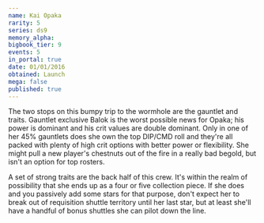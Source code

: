 ```yaml
---
name: Kai Opaka
rarity: 5
series: ds9
memory_alpha:
bigbook_tier: 9
events: 5
in_portal: true
date: 01/01/2016
obtained: Launch
mega: false
published: true
---
```


The two stops on this bumpy trip to the wormhole are the gauntlet and traits. Gauntlet exclusive Balok is the worst possible news for Opaka; his power is dominant and his crit values are double dominant. Only in one of her 45% gauntlets does she own the top DIP/CMD roll and they're all packed with plenty of high crit options with better power or flexibility. She might pull a new player's chestnuts out of the fire in a really bad begold, but isn't an option for top rosters.

A set of strong traits are the back half of this crew. It's within the realm of possibility that she ends up as a four or five collection piece. If she does and you passively add some stars for that purpose, don't expect her to break out of requisition shuttle territory until her last star, but at least she'll have a handful of bonus shuttles she can pilot down the line.
